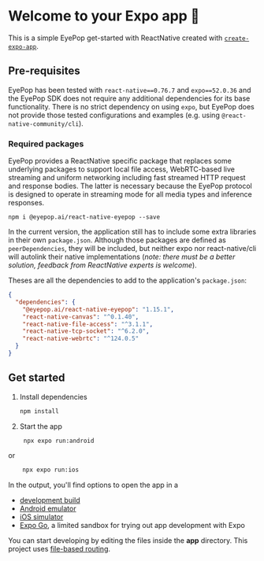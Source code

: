 # Welcome to your Expo app 👋

This is a simple EyePop get-started with ReactNative created with [`create-expo-app`](https://www.npmjs.com/package/create-expo-app).

## Pre-requisites

EyePop has been tested with `react-native==0.76.7` and `expo==52.0.36` and the EyePop SDK does not require
any additional dependencies for its base functionality. There is no strict dependency on using `expo`, but 
EyePop does not provide those tested configurations and examples (e.g. using `@react-native-community/cli`).

### Required packages

EyePop provides a ReactNative specific package that replaces some underlying packages to support local 
file access, WebRTC-based live streaming and uniform networking including fast streamed HTTP request and 
response bodies. The latter is necessary because the EyePop protocol is designed to operate in streaming 
mode for all media types and inference responses. 

```shell
npm i @eyepop.ai/react-native-eyepop --save
```

In the current version, the application still has to include some extra libraries in their own `package.json`. 
Although those packages are defined as `peerDependencies`, they will be included, but neither expo nor 
react-native/cli will autolink their native implementations (_note: there must be a better solution, feedback from ReactNative experts is welcome_).

Theses are all the dependencies to add to the application's `package.json`:

```json
{
  "dependencies": {
    "@eyepop.ai/react-native-eyepop": "1.15.1",
    "react-native-canvas": "^0.1.40",
    "react-native-file-access": "^3.1.1",
    "react-native-tcp-socket": "^6.2.0",
    "react-native-webrtc": "^124.0.5"
  }
}
```
## Get started

1. Install dependencies

   ```bash
   npm install
   ```

2. Start the app

   ```bash
    npx expo run:android
   ```
or 
```bash
    npx expo run:ios
```

In the output, you'll find options to open the app in a

- [development build](https://docs.expo.dev/develop/development-builds/introduction/)
- [Android emulator](https://docs.expo.dev/workflow/android-studio-emulator/)
- [iOS simulator](https://docs.expo.dev/workflow/ios-simulator/)
- [Expo Go](https://expo.dev/go), a limited sandbox for trying out app development with Expo

You can start developing by editing the files inside the **app** directory. This project uses [file-based routing](https://docs.expo.dev/router/introduction).
